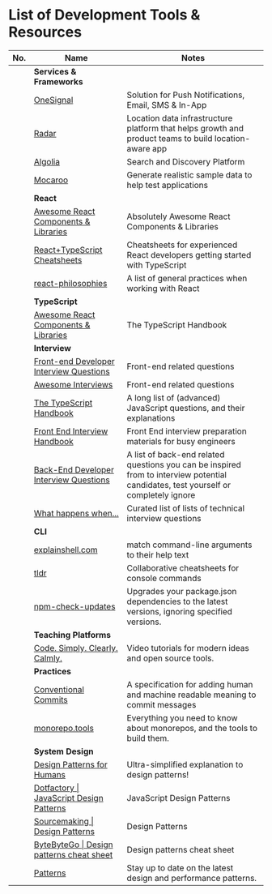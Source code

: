 # List of Development Tools & Resources

| No. | Name | Notes |
| --- | --------- | --------- |
|   | **Services & Frameworks** |
|   | [OneSignal](https://onesignal.com/) | Solution for Push Notifications, Email, SMS & In-App |
|   | [Radar](https://radar.com/) | Location data infrastructure platform that helps growth and product teams to build location-aware app |
|   | [Algolia](https://www.algolia.com/) | Search and Discovery Platform |
|   | [Mocaroo](https://www.mockaroo.com/) | Generate realistic sample data to help test applications |
|   | **React** |
|   | [Awesome React Components & Libraries](https://github.com/brillout/awesome-react-components) | Absolutely Awesome React Components & Libraries |
|   | [React+TypeScript Cheatsheets](https://github.com/typescript-cheatsheets/react) | Cheatsheets for experienced React developers getting started with TypeScript |
|   | [react-philosophies](https://github.com/mithi/react-philosophies) | A list of general practices when working with React |
|   | **TypeScript** |
|   | [Awesome React Components & Libraries](https://www.typescriptlang.org/docs/handbook/intro.html) | The TypeScript Handbook |
|   | **Interview** |
|   | [Front-end Developer Interview Questions](https://github.com/h5bp/Front-end-Developer-Interview-Questions) | Front-end related questions |
|   | [Awesome Interviews](https://github.com/DopplerHQ/awesome-interview-questions) | Front-end related questions |
|   | [The TypeScript Handbook](https://github.com/lydiahallie/javascript-questions) | A long list of (advanced) JavaScript questions, and their explanations |
|   | [Front End Interview Handbook](https://github.com/yangshun/front-end-interview-handbook) | Front End interview preparation materials for busy engineers |
|   | [Back-End Developer Interview Questions](https://github.com/arialdomartini/Back-End-Developer-Interview-Questions) | A list of back-end related questions you can be inspired from to interview potential candidates, test yourself or completely ignore |
|   | [What happens when...](https://github.com/alex/what-happens-when) | Curated list of lists of technical interview questions |
|   | **CLI** |
|   | [explainshell.com](https://github.com/idank/explainshell) | match command-line arguments to their help text |
|   | [tldr](https://github.com/tldr-pages/tldr) | Collaborative cheatsheets for console commands |
|   | [npm-check-updates](https://www.npmjs.com/package/npm-check-updates) | Upgrades your package.json dependencies to the latest versions, ignoring specified versions. |
|   | **Teaching Platforms** |
|   | [Code. Simply. Clearly. Calmly.](https://calmcode.io/) | Video tutorials for modern ideas and open source tools. |
|   | **Practices** |
|   | [Conventional Commits](https://www.conventionalcommits.org/en/v1.0.0/) | A specification for adding human and machine readable meaning to commit messages |
|   | [monorepo.tools](https://monorepo.tools/#what-is-a-monorepo) | Everything you need to know about monorepos, and the tools to build them. |
|   | **System Design** |
|   | [Design Patterns for Humans](https://github.com/kamranahmedse/design-patterns-for-humans) | Ultra-simplified explanation to design patterns! |
|   | [Dotfactory \| JavaScript Design Patterns](https://www.dofactory.com/javascript/design-patterns) | JavaScript Design Patterns |
|   | [Sourcemaking \| Design Patterns](https://sourcemaking.com/) | Design Patterns |
|   | [ByteByteGo \| Design patterns cheat sheet](https://sourcemaking.com/) | Design patterns cheat sheet |
|   | [Patterns](https://www.patterns.dev/posts/) | Stay up to date on the latest design and performance patterns. |
